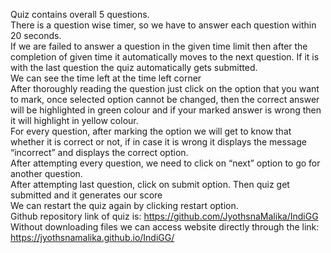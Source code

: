 Quiz contains overall 5 questions.<br>
There is a question wise timer, so we have to answer each question within 20 seconds.<br>
If we are failed to answer a question in the given time limit then after the completion of given time it automatically moves to the next question. If it is with the last question the quiz automatically gets submitted.<br>
We can see the time left at the time left corner<br>
After thoroughly reading the question just click on the option that you want to mark, once selected option cannot be changed, then the correct answer will be highlighted in green colour and if your marked answer is wrong then it will highlight in yellow colour.<br>
For every question, after marking the option we will get to know that whether it is correct or not, if in case it is wrong it displays the message “incorrect” and displays the correct option.<br>
After attempting every question, we need to click on “next” option to go for another question.<br>
After attempting last question, click on submit option. Then quiz get submitted and it generates our score<br>
We can restart the quiz again by clicking restart option.<br>
Github repository link of quiz is: https://github.com/JyothsnaMalika/IndiGG<br>
Without downloading files we can access website directly through the link: https://jyothsnamalika.github.io/IndiGG/<br>

